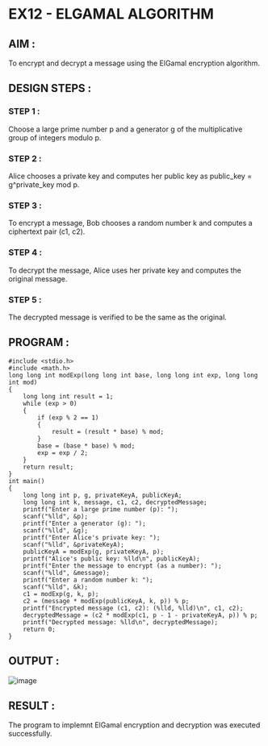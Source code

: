 # EX12 - ELGAMAL ALGORITHM
## AIM :
To encrypt and decrypt a message using the ElGamal encryption algorithm.

## DESIGN STEPS :
### STEP 1 : 
Choose a large prime number p and a generator g of the multiplicative group of integers modulo p.

### STEP 2 : 
Alice chooses a private key and computes her public key as
public_key = g^private_key mod p.
### STEP 3 : 
To encrypt a message, Bob chooses a random number k and computes a ciphertext pair (c1, c2).

### STEP 4 : 
To decrypt the message, Alice uses her private key and computes the original message.

### STEP 5 : 
The decrypted message is verified to be the same as the original.

## PROGRAM :

```
#include <stdio.h>
#include <math.h>
long long int modExp(long long int base, long long int exp, long long int mod) 
{
    long long int result = 1;
    while (exp > 0) 
    {
        if (exp % 2 == 1)
        {
            result = (result * base) % mod;
        }
        base = (base * base) % mod;
        exp = exp / 2;
    }
    return result;
}
int main() 
{
    long long int p, g, privateKeyA, publicKeyA;
    long long int k, message, c1, c2, decryptedMessage;
    printf("Enter a large prime number (p): ");
    scanf("%lld", &p);
    printf("Enter a generator (g): ");
    scanf("%lld", &g);
    printf("Enter Alice's private key: ");
    scanf("%lld", &privateKeyA);
    publicKeyA = modExp(g, privateKeyA, p);
    printf("Alice's public key: %lld\n", publicKeyA);
    printf("Enter the message to encrypt (as a number): ");
    scanf("%lld", &message);
    printf("Enter a random number k: ");
    scanf("%lld", &k);
    c1 = modExp(g, k, p);
    c2 = (message * modExp(publicKeyA, k, p)) % p;
    printf("Encrypted message (c1, c2): (%lld, %lld)\n", c1, c2);
    decryptedMessage = (c2 * modExp(c1, p - 1 - privateKeyA, p)) % p;
    printf("Decrypted message: %lld\n", decryptedMessage);
    return 0;
}
```
  
## OUTPUT :
![image](https://github.com/user-attachments/assets/1dd573cd-790c-4a73-a9b6-5fb4a7967439)


## RESULT :
The program to implemnt ElGamal encryption and decryption was executed successfully.
